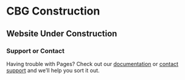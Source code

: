 # CBG Construction 
## Website Under Construction 


### Support or Contact

Having trouble with Pages? Check out our [documentation](*) or [contact support](mailto:alibiagent@gmx.co.uk) and we’ll help you sort it out.
